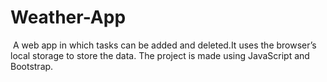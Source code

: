 # Weather-App
​ A web app in which tasks can be added and deleted.It uses the browser’s local storage to store the data. The project is made using JavaScript and Bootstrap.
